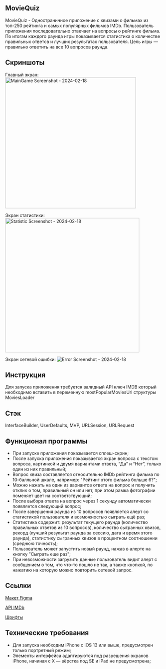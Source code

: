 ## **MovieQuiz**

MovieQuiz - Одностраничное приложение с квизами о фильмах из топ-250 рейтинга и самых популярных фильмов IMDb. Пользователь приложения последовательно отвечает на вопросы о рейтинге фильма. По итогам каждого раунда игры показывается статистика о количестве правильных ответов и лучших результатах пользователя. Цель игры — правильно ответить на все 10 вопросов раунда.

## **Скриншоты**
Главный экран:
<img width="419" alt="MainGame Screenshot - 2024-02-18" src="https://github.com/Georgy-hook/MovieQuiz-ios/assets/78609985/1762499b-9552-4ba5-a135-de5c242feae1">

Экран статистики:
<img width="430" alt="Statistic Screenshot - 2024-02-18" src="https://github.com/Georgy-hook/MovieQuiz-ios/assets/78609985/92520814-4ae6-4819-9dcd-afc64c9abbb0">

Экран сетевой ошибки:
![Error Screenshot - 2024-02-18](https://github.com/Georgy-hook/MovieQuiz-ios/assets/78609985/751241d2-d13c-4e78-a8a6-8de24872e1ad)

## **Инструкция**
Для запуска приложения требуется валидный API ключ IMDB который необходимо вставить в переменную mostPopularMoviesUrl структуры MoviesLoader

## **Стэк**
InterfaceBuilder, UserDefaults, MVP, URLSession, URLRequest

## **Функционал программы**

- При запуске приложения показывается сплеш-скрин;
- После запуска приложения показывается экран вопроса с текстом вопроса, картинкой и двумя вариантами ответа, “Да” и “Нет”, только один из них правильный;
- Вопрос квиза составляется относительно IMDb рейтинга фильма по 10-балльной шкале, например: "Рейтинг этого фильма больше 6?";
- Можно нажать на один из вариантов ответа на вопрос и получить отклик о том, правильный он или нет, при этом рамка фотографии поменяет цвет на соответствующий;
- После выбора ответа на вопрос через 1 секунду автоматически появляется следующий вопрос;
- После завершения раунда из 10 вопросов появляется алерт со статистикой пользователя и возможностью сыграть ещё раз;
- Статистика содержит: результат текущего раунда (количество правильных ответов из 10 вопросов), количество сыгранных квизов, рекорд (лучший результат раунда за сессию, дата и время этого раунда), статистику сыгранных квизов в процентном соотношении (среднюю точность);
- Пользователь может запустить новый раунд, нажав в алерте на кнопку "Сыграть еще раз";
- При невозможности загрузить данные пользователь видит алерт с сообщением о том, что что-то пошло не так, а также кнопкой, по нажатию на которую можно повторить сетевой запрос.

## **Ссылки**

[Макет Figma](https://www.figma.com/file/l0IMG3Eys35fUrbvArtwsR/YP-Quiz?node-id=34%3A243)

[API IMDb](https://imdb-api.com/api#Top250Movies-header)

[Шрифты](https://code.s3.yandex.net/Mobile/iOS/Fonts/MovieQuizFonts.zip)

## **Технические требования**

- Для запуска необходим iPhone с iOS 13 или выше, предусмотрен только портретный режим;
- Элементы интерфейса адаптируются под разрешения экранов iPhone, начиная с X — вёрстка под SE и iPad не предусмотрена;
